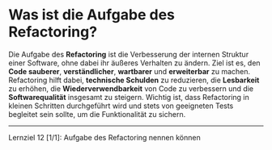# Was ist die Aufgabe des Refactoring?

Die Aufgabe des **Refactoring** ist die Verbesserung der internen Struktur einer Software, ohne dabei ihr äußeres Verhalten zu ändern. Ziel ist es, den **Code sauberer**, **verständlicher**, **wartbarer** und **erweiterbar** zu machen. Refactoring hilft dabei, **technische Schulden** zu reduzieren, die **Lesbarkeit** zu erhöhen, die **Wiederverwendbarkeit** von Code zu verbessern und die **Softwarequalität** insgesamt zu steigern. Wichtig ist, dass Refactoring in kleinen Schritten durchgeführt wird und stets von geeigneten Tests begleitet sein sollte, um die Funktionalität zu sichern.

---

Lernziel 12 \[1/1\]: Aufgabe des Refactoring nennen können
